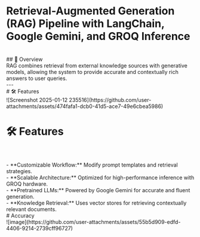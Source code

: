# Retrieval-Augmented Generation (RAG) Pipeline with LangChain, Google Gemini, and GROQ Inference
<br/>
## 🚀 Overview
<br/>
RAG combines retrieval from external knowledge sources with generative models, allowing the system to provide accurate and contextually rich answers to user queries.
<br/>
---
<br/>
#  🛠️ Features
<br/>
![Screenshot 2025-01-12 235516](https://github.com/user-attachments/assets/474fafa1-dcb0-41d5-ace7-49e6cbea5986)


#  🛠️ Features
<br/>
<br/>
- **Customizable Workflow:** Modify prompt templates and retrieval strategies.
<br/>
- **Scalable Architecture:** Optimized for high-performance inference with GROQ hardware.
<br/>
- **Pretrained LLMs:** Powered by Google Gemini for accurate and fluent generation.
<br/>
- **Knowledge Retrieval:** Uses vector stores for retrieving contextually relevant documents.

<br/>
# Accuracy
<br/>
![image](https://github.com/user-attachments/assets/55b5d909-edfd-4406-9214-2739cff96727)



